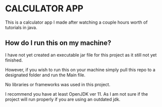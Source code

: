 # CALCULATOR APP

This is a calculator app I made after watching a couple hours worth of tutorials in java.

## How do I run this on my machine?
I have not yet created an executable jar file for this project as it still not yet finished.

However, if you wish to run this on your machine simply pull this repo to a designated folder and run the Main file.

No libraries or frameworks was used in this project.

I recommend you have at least OpenJDK ver 11. As I am not sure if the project will run properly if you are using an outdated jdk.